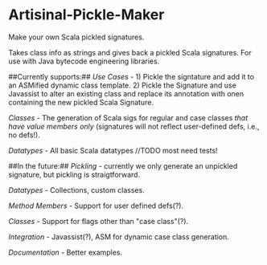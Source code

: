 Artisinal-Pickle-Maker
======================

Make your own Scala pickled signatures. 

Takes class info as strings and gives back a pickled Scala signatures. For use with Java bytecode engineering libraries. 

##Currently supports:##
  _Use Cases_ - 1) Pickle the signtature and add it to an ASMified dynamic class template. 2) Pickle the Signature and use Javassist to alter an existing class and replace its annotation with onen containing the new pickled Scala Signature.

  _Classes_ - The generation of Scala sigs for regular and case classes *that have value members only* (signatures will not reflect user-defined defs, i.e., no defs!).

  _Datatypes_ - All basic Scala datatypes //TODO most need tests!

##In the future:##
  _Pickling_ - currently we only generate an unpickled signature, but pickling is straigtforward.

  _Datatypes_ - Collections, custom classes.

  _Method Members_ - Support for user defined defs(?).

  _Classes_ - Support for flags other than "case class"(?).

  _Integration_ - Javassist(?), ASM for dynamic case class generation.

  _Documentation_ - Better examples.
